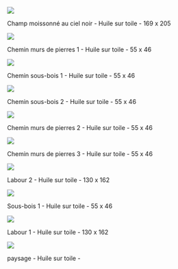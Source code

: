 
![](images/IMG_5425.jpg)

Champ moissonné au ciel noir - Huile sur toile - 169 x 205

![](images/IMG_3830.jpg)

Chemin murs de pierres 1 - Huile sur toile - 55 x 46

![](images/IMG_4732.jpg)

Chemin sous-bois 1 - Huile sur toile - 55 x 46

![](images/IMG_4775.jpg)

Chemin sous-bois 2 - Huile sur toile - 55 x 46

![](images/IMG_5038.jpg)

Chemin murs de pierres 2 - Huile sur toile - 55 x 46

![](images/IMG_5038.jpg)

Chemin murs de pierres 3 - Huile sur toile - 55 x 46

![](images/IMG_3639.jpg)

Labour 2 - Huile sur toile - 130 x 162

![](images/IMG_5037.jpg)

Sous-bois 1 - Huile sur toile - 55 x 46

![](images/IMG_3640.jpg)

Labour 1 - Huile sur toile - 130 x 162

![](images/IMG_5471.jpg)

paysage - Huile sur toile - 
